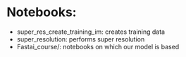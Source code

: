 # Notebooks:
- super_res_create_training_im: creates training data 
- super_resolution: performs super resolution
- Fastai_course/: notebooks on which our model is based
